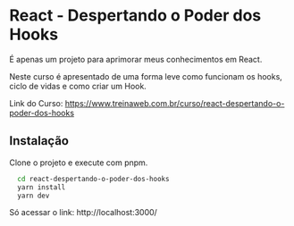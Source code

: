 # React - Despertando o Poder dos Hooks

É apenas um projeto para aprimorar meus conhecimentos em React.

Neste curso é apresentado de uma forma leve como funcionam os hooks, ciclo de vidas e como criar um Hook.

Link do Curso: https://www.treinaweb.com.br/curso/react-despertando-o-poder-dos-hooks

## Instalação

Clone o projeto e execute com pnpm.

```bash
  cd react-despertando-o-poder-dos-hooks
  yarn install
  yarn dev
```

Só acessar o link: http://localhost:3000/
